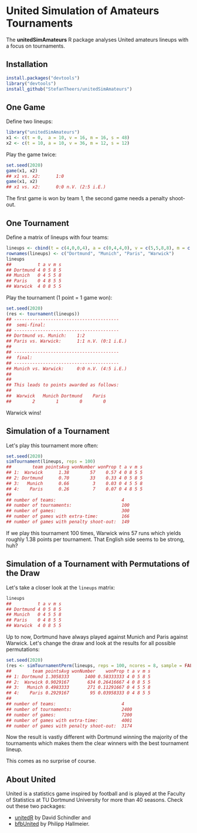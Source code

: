 # United Simulation of Amateurs Tournaments

The **unitedSimAmateurs** R package analyses United amateurs
lineups with a focus on tournaments.

## Installation
```R
install.packages("devtools")
library("devtools")
install_github("StefanTheers/unitedSimAmateurs")
```

## One Game
Define two lineups:
```R
library("unitedSimAmateurs")
x1 <- c(t = 0,  a = 10, v = 16, m = 16, s = 48)
x2 <- c(t = 10, a = 10, v = 36, m = 12, s = 12)
```
Play the game twice:
```R
set.seed(2020)
game(x1, x2)
## x1 vs. x2:      1:0
game(x1, x2)
## x1 vs. x2:      0:0 n.V. (2:5 i.E.)
```
The first game is won by team 1, the second game needs a penalty shoot-out.


## One Tournament
Define a matrix of lineups with four teams:
```R
lineups <- cbind(t = c(4,0,0,4), a = c(0,4,4,0), v = c(5,5,8,8), m = c(8,5,5,5), s = c(5,8,5,5))
rownames(lineups) <- c("Dortmund", "Munich", "Paris", "Warwick")
lineups
##          t a v m s
## Dortmund 4 0 5 8 5
## Munich   0 4 5 5 8
## Paris    0 4 8 5 5
## Warwick  4 0 8 5 5
```
Play the tournament (1 point = 1 game won):
```R
set.seed(2020)
(res <- tournament(lineups))
## ----------------------------------------
##  semi-final:
## ----------------------------------------
## Dortmund vs. Munich:    1:2
## Paris vs. Warwick:      1:1 n.V. (0:1 i.E.)
##
## ----------------------------------------
##  final:
## ----------------------------------------
## Munich vs. Warwick:     0:0 n.V. (4:5 i.E.)
##
##
## This leads to points awarded as follows:
##
##  Warwick   Munich Dortmund    Paris
##        2        1        0        0
```
Warwick wins!


## Simulation of a Tournament
Let's play this tournament more often:
```R
set.seed(2020)
simTournament(lineups, reps = 100)
##        team pointsAvg wonNumber wonProp t a v m s
## 1:  Warwick      1.38        57    0.57 4 0 8 5 5
## 2: Dortmund      0.70        33    0.33 4 0 5 8 5
## 3:   Munich      0.66         3    0.03 0 4 5 5 8
## 4:    Paris      0.26         7    0.07 0 4 8 5 5
##
## number of teams:                         4
## number of tournaments:                   100
## number of games:                         300
## number of games with extra-time:         166
## number of games with penalty shoot-out:  149
```
If we play this tournament 100 times, Warwick wins 57 runs which yields
roughly 1.38 points per tournament. That English side seems to be strong, huh?


## Simulation of a Tournament with Permutations of the Draw
Let's take a closer look at the `lineups` matrix:
```R
lineups
##          t a v m s
## Dortmund 4 0 5 8 5
## Munich   0 4 5 5 8
## Paris    0 4 8 5 5
## Warwick  4 0 8 5 5
```
Up to now, Dortmund have always played against Munich and Paris against Warwick.
Let's change the draw and look at the results for all possible permutations:
```R
set.seed(2020)
(res <- simTournamentPerm(lineups, reps = 100, ncores = 8, sample = FALSE))
##        team pointsAvg wonNumber    wonProp t a v m s
## 1: Dortmund 1.3058333      1400 0.58333333 4 0 5 8 5
## 2:  Warwick 0.9029167       634 0.26416667 4 0 8 5 5
## 3:   Munich 0.4983333       271 0.11291667 0 4 5 5 8
## 4:    Paris 0.2929167        95 0.03958333 0 4 8 5 5
##
## number of teams:                         4
## number of tournaments:                   2400
## number of games:                         7200
## number of games with extra-time:         4001
## number of games with penalty shoot-out:  3174
```
Now the result is vastly different with Dortmund winning the majority
of the tournaments which makes them the clear winners with the best
tournament lineup.

This comes as no surprise of course.


## About United
United is a statistics game inspired by football and is played at the
Faculty of Statistics at TU Dortmund University for more than 40 seasons.
Check out these two packages:
* [unitedR](https://cran.r-project.org/package=unitedR) by David Schindler and
* [bfbUnited](https://gitlab.com/fchalligalli/bfbunited) by Philipp Hallmeier.

